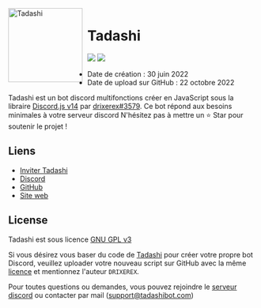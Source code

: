 <img width="150" height="150" align="left" style="float: left; margin: 0 10px 0 0;" alt="Tadashi" src="https://zupimages.net/up/22/42/pq3o.png">  

# Tadashi

[![](https://img.shields.io/discord/1023159173611016232.svg?logo=discord&colorB=7289DA)](https://discord.gg/HCH8zjtWkJ)
[![](https://img.shields.io/badge/discord.js-v14.0.0-blue.svg?logo=npm)](https://github.com/discordjs)

* Date de création : 30 juin 2022
* Date de upload sur GitHub : 22 octobre 2022

Tadashi est un bot discord multifonctions créer en JavaScript sous la libraire [Discord.js v14](https://discord.js.org) par [drixerex#3579](https://github.com/drixerex). Ce bot répond aux besoins minimales à votre serveur discord
N'hésitez pas à mettre un ⭐ Star pour soutenir le projet !

## Liens

*   [Inviter Tadashi](https://invite.tadashibot.com/) 
*   [Discord](https://discord.gg/HCH8zjtWkJ)
*   [GitHub](https://github.com/tadashidiscordbot/tadashi)
*   [Site web](https://tadashibot.com)

## License

Tadashi est sous licence [GNU GPL v3](https://www.gnu.org/licenses/gpl-3.0.en.html)

Si vous désirez vous baser du code de [Tadashi](https://invite.tadashibot.com/) pour créer votre propre bot Discord, veuillez uploader votre nouveau script sur GitHub avec la même [licence](https://github.com/tadashidiscordbot/tadashi/blob/main/LICENSE) et mentionnez l'auteur `DRIXEREX`.

Pour toutes questions ou demandes, vous pouvez rejoindre le [serveur discord](https://discord.gg/HCH8zjtWkJ) ou contacter par mail (support@tadashibot.com)
